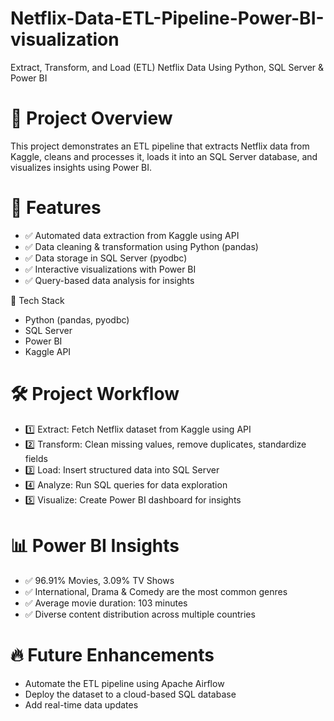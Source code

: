 # Netflix-Data-ETL-Pipeline-Power-BI-visualization
Extract, Transform, and Load (ETL) Netflix Data Using Python, SQL Server &amp; Power BI

# 📝 Project Overview
This project demonstrates an ETL pipeline that extracts Netflix data from Kaggle, cleans and processes it, loads it into an SQL Server database, and visualizes insights using Power BI.

# 📌 Features
- ✅ Automated data extraction from Kaggle using API
- ✅ Data cleaning & transformation using Python (pandas)
- ✅ Data storage in SQL Server (pyodbc)
- ✅ Interactive visualizations with Power BI
- ✅ Query-based data analysis for insights

📂 Tech Stack
- Python (pandas, pyodbc)
- SQL Server
- Power BI
- Kaggle API
  
# 🛠️ Project Workflow
- 1️⃣ Extract: Fetch Netflix dataset from Kaggle using API
- 2️⃣ Transform: Clean missing values, remove duplicates, standardize fields
- 3️⃣ Load: Insert structured data into SQL Server
- 4️⃣ Analyze: Run SQL queries for data exploration
- 5️⃣ Visualize: Create Power BI dashboard for insights

# 📊 Power BI Insights
- ✅ 96.91% Movies, 3.09% TV Shows
- ✅ International, Drama & Comedy are the most common genres
- ✅ Average movie duration: 103 minutes
- ✅ Diverse content distribution across multiple countries

# 🔥 Future Enhancements
- Automate the ETL pipeline using Apache Airflow
- Deploy the dataset to a cloud-based SQL database
- Add real-time data updates
